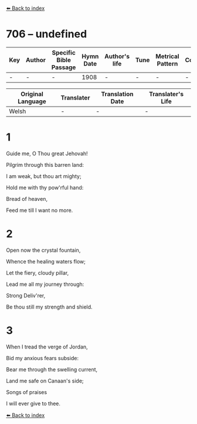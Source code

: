 [⬅️ Back to index](../README.md)

# 706 – undefined

Key | Author   | Specific Bible Passage     |Hymn Date |Author's life |Tune |Metrical Pattern   |Composer/Source
-- | --------- | ---------------------------|----------|--------------|-----|-------------------|-------------  
- |- |- |1908 |- |- |- |-

Original Language | Translater | Translation Date   | Translater's Life  
----------------- | --------- | --------------------|-------------     
Welsh |- |- |-




# 1

Guide me, O Thou great Jehovah!

Pilgrim through this barren land:

I am weak, but thou art mighty;

Hold me with thy pow'rful hand:

Bread of heaven,

Feed me till I want no more.



# 2

Open now the crystal fountain,

Whence the healing waters flow;

Let the fiery, cloudy pillar,

Lead me all my journey through:

Strong Deliv'rer,

Be thou still my strength and shield.



# 3

When I tread the verge of Jordan,

Bid my anxious fears subside:

Bear me through the swelling current,

Land me safe on Canaan's side;

Songs of praises

I will ever give to thee.



[⬅️ Back to index](../README.md)

